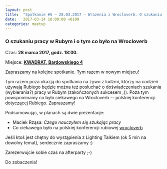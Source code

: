 ```yaml
---
layout: post
title:  "Spotkanie #5 – 28.03.2017 – Wrażenia z Wrocloverb. O szukaniu pracy w Rubym"
date:   2017-03-14 10:00:00 +0100
categories: meetup
---
```


### O szukaniu pracy w Rubym i o tym co było na Wrocloverb

Czas: **28 marca 2017, godz. 18:00.**

Miejsce: **[KWADRAT, Bardowskiego
4](https://www.google.pl/maps/place/KWADRAT+-+Podkarpacka+Przestrze%C5%84+Kreatywna/@50.0419506,21.9941594,15z/data=!4m8!1m2!2m1!1skwadrat+rzesz%C3%B3w+bartowskiego!3m4!1s0x473cfb1d56edb3cb:0x8a0ba3e44d9c88e9!8m2!3d50.0415756!4d22.0091658)**

Zapraszamy na kolejne spotkanie. Tym razem w nowym miejscu!

Tym razem poza okazją do spotkania na żywo z ludźmi, którzy na codzień
używają Rubiego będzie można też posłuchać o doświadczeniach szukania
(wybierania?) pracy w Rubym (zakończonych sukcesem ;)). Poza tym
powspominamy co było ciekawego na Wrocloverb -- polskiej konferencji
dotyczącej Rubiego. Zapraszamy!

Podsumowując, w planach są dwie prezentacje:

* Maciek Rząsa:  *Czego nauczyłem się szukając pracy*
* Co ciekawego było na polskiej konferencji rubiowej [wrocloverb](http://wrocloverb.com)

Jeśli ktoś jest chętny do wystąpienia z Lighting Talkiem (ok 5 min na
dowolny temat), serdecznie zapraszamy :)

Zarezerwujcie sobie czas na afterparty ;-)

Do zobaczenia!
